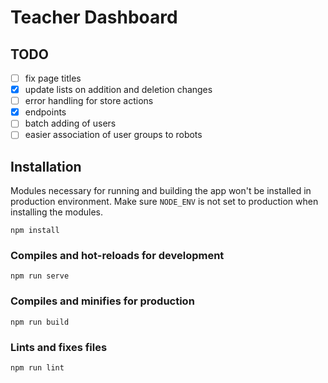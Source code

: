# Teacher Dashboard

## TODO

- [ ] fix page titles
- [x] update lists on addition and deletion changes
- [ ] error handling for store actions
- [x] endpoints
- [ ] batch adding of users
- [ ] easier association of user groups to robots

## Installation
Modules necessary for running and building the app won't be installed in production environment.
Make sure `NODE_ENV` is not set to production when installing the modules.
```
npm install
```

### Compiles and hot-reloads for development
```
npm run serve
```

### Compiles and minifies for production
```
npm run build
```

### Lints and fixes files
```
npm run lint
```
